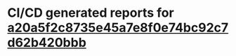 # CI/CD generated reports for [a20a5f2c8735e45a7e8f0e74bc92c7d62b420bbb](https://github.com/hydephp/develop/commit/a20a5f2c8735e45a7e8f0e74bc92c7d62b420bbb)
